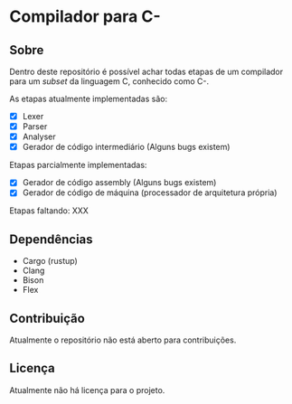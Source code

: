 # Compilador para C-

## Sobre

Dentro deste repositório é possível achar todas etapas de um compilador para um _subset_ da linguagem C, conhecido como C-.

As etapas atualmente implementadas são:

- [x] Lexer
- [x] Parser
- [x] Analyser
- [x] Gerador de código intermediário (Alguns bugs existem)

Etapas parcialmente implementadas:

- [x] Gerador de código assembly (Alguns bugs existem)
- [x] Gerador de código de máquina (processador de arquitetura própria)

Etapas faltando:
XXX

## Dependências
- Cargo (rustup)
- Clang
- Bison
- Flex

## Contribuição

Atualmente o repositório não está aberto para contribuições.

## Licença

Atualmente não há licença para o projeto.

